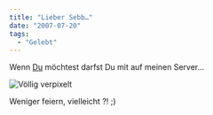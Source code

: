```yaml
---
title: "Lieber Sebb…"
date: "2007-07-20"
tags:
  - "Gelebt"
---
```


Wenn [Du](http://www.verpixelt.de/) möchtest darfst Du mit auf meinen Server…

![Völlig verpixelt](/img/codecandies/ZZ11A63400.jpg)

Weniger feiern, vielleicht ?! ;)
